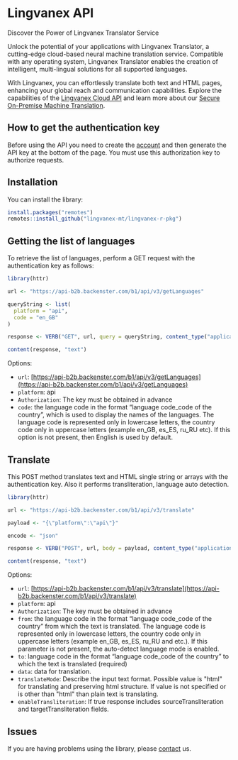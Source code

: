 # Lingvanex API

Discover the Power of Lingvanex Translator Service

Unlock the potential of your applications with Lingvanex Translator, a cutting-edge cloud-based neural machine translation service. Compatible with any operating system, Lingvanex Translator enables the creation of intelligent, multi-lingual solutions for all supported languages.

With Lingvanex, you can effortlessly translate both text and HTML pages, enhancing your global reach and communication capabilities. Explore the capabilities of the [Lingvanex Cloud API](https://lingvanex.com/translationapi/) and learn more about our [Secure On-Premise Machine Translation](https://lingvanex.com/).

## How to get the authentication key

Before using the API you need to create the [account](https://lingvanex.com/account/) and then generate the API key at the bottom of the page. You must use this authorization key to authorize requests.

## Installation

You can install the library:

```r
install.packages("remotes")
remotes::install_github("lingvanex-mt/lingvanex-r-pkg")
```

## Getting the list of languages

To retrieve the list of languages, perform a GET request with the authentication key as follows:

```r
library(httr)

url <- "https://api-b2b.backenster.com/b1/api/v3/getLanguages"

queryString <- list(
  platform = "api",
  code = "en_GB"
)

response <- VERB("GET", url, query = queryString, content_type("application/octet-stream"), accept("application/json"))

content(response, "text")
```

Options:

- `url`: [https://api-b2b.backenster.com/b1/api/v3/getLanguages](https://api-b2b.backenster.com/b1/api/v3/getLanguages)
- `platform`: api
- `Authorization`: The key must be obtained in advance
- `code`: the language code in the format “language code_code of the country”, which is used to display the names of the languages. The language code is represented only in lowercase letters, the country code only in uppercase letters (example en_GB, es_ES, ru_RU etc). If this option is not present, then English is used by default.

## Translate

This POST method translates text and HTML single string or arrays with the authentication key. Also it performs transliteration, language auto detection.

```r
library(httr)

url <- "https://api-b2b.backenster.com/b1/api/v3/translate"

payload <- "{\"platform\":\"api\"}"

encode <- "json"

response <- VERB("POST", url, body = payload, content_type("application/json"), accept("application/json"), encode = encode)

content(response, "text")
```

Options:

- `url`: [https://api-b2b.backenster.com/b1/api/v3/translate](https://api-b2b.backenster.com/b1/api/v3/translate)
- `platform`: api
- `Authorization`: The key must be obtained in advance
- `from`: the language code in the format “language code_code of the country” from which the text is translated. The language code is represented only in lowercase letters, the country code only in uppercase letters (example en_GB, es_ES, ru_RU and etc.). If this parameter is not present, the auto-detect language mode is enabled.
- `to`: language code in the format “language code_code of the country” to which the text is translated (required)
- `data`: data for translation.
- `translateMode`: Describe the input text format. Possible value is "html" for translating and preserving html structure. If value is not specified or is other than "html" than plain text is translating.
- `enableTransliteration`: If true response includes sourceTransliteration and targetTransliteration fields.

## Issues

If you are having problems using the library, please [contact](https://lingvanex.com/contact-us/) us.
